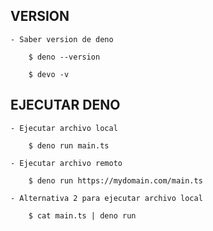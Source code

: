 
## VERSION

    - Saber version de deno

        $ deno --version

        $ devo -v

## EJECUTAR DENO

    - Ejecutar archivo local

        $ deno run main.ts

    - Ejecutar archivo remoto

        $ deno run https://mydomain.com/main.ts

    - Alternativa 2 para ejecutar archivo local

        $ cat main.ts | deno run